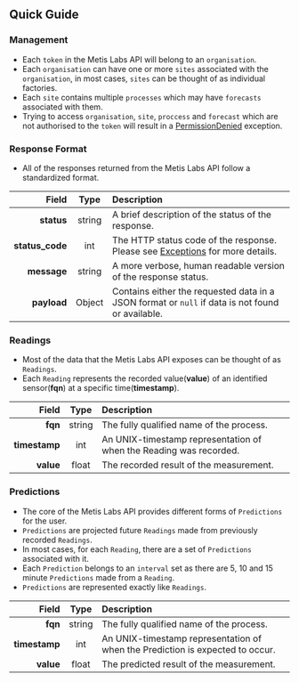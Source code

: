 ## Quick Guide

### Management

* Each `token` in the Metis Labs API will belong to an `organisation`.
* Each `organisation` can have one or more `sites` associated with the `organisation`, in most cases, `sites` can be thought of as individual factories.
* Each `site` contains multiple `processes` which may have `forecasts` associated with them.
* Trying to access `organisation`, `site`, `proccess` and `forecast` which are not authorised to the `token` will result in a
[PermissionDenied](#client-based-exceptions) exception.

### Response Format

* All of the responses returned from the Metis Labs API follow a standardized format.

Field | Type | Description
------:|:------:|:------------
__status__ | string | A brief description of the status of the response.
__status_code__ | int | The HTTP status code of the response. Please see [Exceptions](#exceptions) for more details.
__message__ | string | A more verbose, human readable version of the response status.
__payload__ | Object |  Contains either the requested data in a JSON format or `null` if data is not found or available.

### Readings

* Most of the data that the Metis Labs API exposes can be thought of as `Readings`. 
* Each `Reading` represents the recorded value(__value__) of an identified sensor(__fqn__) at a specific time(__timestamp__).

Field | Type | Description
------:|:------:|:------------
__fqn__ | string | The fully qualified name of the process.
__timestamp__ | int | An UNIX-timestamp representation of when the Reading was recorded.
__value__ | float | The recorded result of the measurement.

### Predictions 

* The core of the Metis Labs API provides different forms of `Predictions` for the user.
* `Predictions` are projected future `Readings` made from previously recorded `Readings`.
* In most cases, for each `Reading`, there are a set of `Predictions` associated with it.
* Each `Prediction` belongs to an `interval` set as there are 5, 10 and 15 minute `Predictions` made from a `Reading`.
* `Predictions` are represented exactly like `Readings`.

Field | Type | Description
------:|:------:|:------------
__fqn__ | string | The fully qualified name of the process.
__timestamp__ | int | An UNIX-timestamp representation of when the Prediction is expected to occur.
__value__ | float | The predicted result of the measurement.
